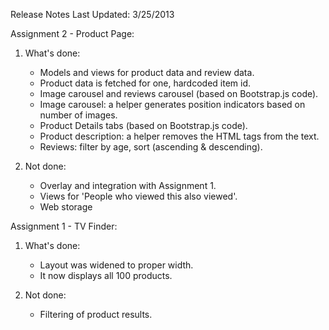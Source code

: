 Release Notes
Last Updated: 3/25/2013

Assignment 2 - Product Page:

1. What's done:
    - Models and views for product data and review data.
    - Product data is fetched for one, hardcoded item id.
    - Image carousel and reviews carousel (based on Bootstrap.js code).
    - Image carousel: a helper generates position indicators based on number of images.
    - Product Details tabs (based on Bootstrap.js code).
    - Product description: a helper removes the HTML tags from the text.
    - Reviews: filter by age, sort (ascending & descending).

2. Not done:
    - Overlay and integration with Assignment 1.
    - Views for 'People who viewed this also viewed'.
    - Web storage

Assignment 1 - TV Finder:

1. What's done:
    - Layout was widened to proper width.
    - It now displays all 100 products.

2. Not done:
    - Filtering of product results.
